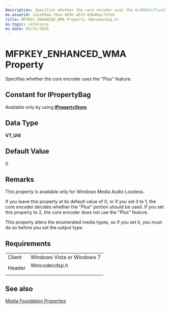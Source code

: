 ```yaml
---
Description: Specifies whether the core encoder uses the &\#0034;Plus&\#0034; feature.
ms.assetid: 1ace09da-7dee-469e-a533-63b40ac747ab
title: MFPKEY_ENHANCED_WMA Property (Wmcodecdsp.h)
ms.topic: reference
ms.date: 05/31/2018
---
```


# MFPKEY\_ENHANCED\_WMA Property

Specifies whether the core encoder uses the "Plus" feature.

## Constant for IPropertyBag

Available only by using [**IPropertyStore**](/windows/win32/api/propsys/nn-propsys-ipropertystore).

## Data Type

**VT\_UI4**

## Default Value

0

## Remarks

This property is available only for Windows Media Audio Lossless.

If you leave this property at its default value of 0, or if you set it to 1, the core encoder decides whether the "Plus" portion should be used. If you set this property to 2, the core encoder does not use the "Plus" feature.

This property alters the enumerated media types, so if you set it, you must do so before you set the output type.

## Requirements



|                   |                                                                                         |
|-------------------|-----------------------------------------------------------------------------------------|
| Client<br/> | Windows Vista or Windows 7<br/>                                                   |
| Header<br/> | <dl> <dt>Wmcodecdsp.h</dt> </dl> |



## See also

<dl> <dt>

[Media Foundation Properties](media-foundation-properties.md)
</dt> </dl>

 

 